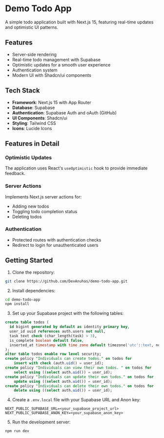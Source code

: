 # Demo Todo App

A simple todo application built with Next.js 15, featuring real-time updates and optimistic UI patterns.

## Features

- Server-side rendering
- Real-time todo management with Supabase
- Optimistic updates for a smooth user experience
- Authentication system
- Modern UI with Shadcn/ui components

## Tech Stack

- **Framework**: Next.js 15 with App Router
- **Database**: Supabase
- **Authentication**: Supabase Auth and oAuth (GitHub)
- **UI Components**: Shadcn/ui
- **Styling**: Tailwind CSS
- **Icons**: Lucide Icons

## Features in Detail

### Optimistic Updates

The application uses React's `useOptimistic` hook to provide immediate feedback.

### Server Actions

Implements Next.js server actions for:

- Adding new todos
- Toggling todo completion status
- Deleting todos

### Authentication

- Protected routes with authentication checks
- Redirect to login for unauthenticated users

## Getting Started

1. Clone the repository:

```bash
git clone https://github.com/DevAnuhas/demo-todo-app.git
```

2. Install dependencies:

```bash
cd demo-todo-app
npm install
```

3. Set up your Supabase project with the following tables:

```sql
create table todos (
  id bigint generated by default as identity primary key,
  user_id uuid references auth.users not null,
  task text check (char_length(task) > 3),
  is_complete boolean default false,
  inserted_at timestamp with time zone default timezone('utc'::text, now()) not null
);
alter table todos enable row level security;
create policy "Individuals can create todos." on todos for
    insert with check (auth.uid() = user_id);
create policy "Individuals can view their own todos. " on todos for
    select using ((select auth.uid()) = user_id);
create policy "Individuals can update their own todos." on todos for
    update using ((select auth.uid()) = user_id);
create policy "Individuals can delete their own todos." on todos for
    delete using ((select auth.uid()) = user_id);
```

4. Create a `.env.local` file with your Supabase URL and Anon key:

```env
NEXT_PUBLIC_SUPABASE_URL=<your_supabase_project_url>
NEXT_PUBLIC_SUPABASE_ANON_KEY=<your_supabase_anon_key>
```

5. Run the development server:

```bash
npm run dev
```
